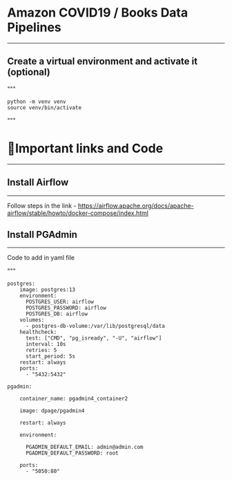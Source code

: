 
# Amazon COVID19 / Books Data Pipelines
-----------


## Create a virtual environment and activate it (optional)
"""

    python -m venv venv
    source venv/bin/activate

"""


# 🔗Important links and Code
-----

## Install Airflow 
-----

Follow steps in the link - https://airflow.apache.org/docs/apache-airflow/stable/howto/docker-compose/index.html

## Install PGAdmin 
-----
Code to add in yaml file 


"""

    postgres:
        image: postgres:13
        environment:
          POSTGRES_USER: airflow
          POSTGRES_PASSWORD: airflow
          POSTGRES_DB: airflow
        volumes:
          - postgres-db-volume:/var/lib/postgresql/data
        healthcheck:
          test: ["CMD", "pg_isready", "-U", "airflow"]
          interval: 10s
          retries: 5
          start_period: 5s
        restart: always
        ports:
          - "5432:5432"
    
    pgadmin:

        container_name: pgadmin4_container2
        
        image: dpage/pgadmin4
        
        restart: always
        
        environment:
        
          PGADMIN_DEFAULT_EMAIL: admin@admin.com
          PGADMIN_DEFAULT_PASSWORD: root
          
        ports:
          - "5050:80"


